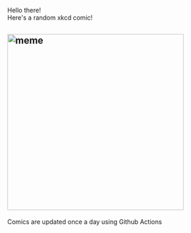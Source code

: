 Hello there! <br>Here's a random xkcd comic!<br>
## <img src="https://imgs.xkcd.com/comics/large_hadron_collider.png" alt="meme" width="400"/><br>
Comics are updated once a day using Github Actions